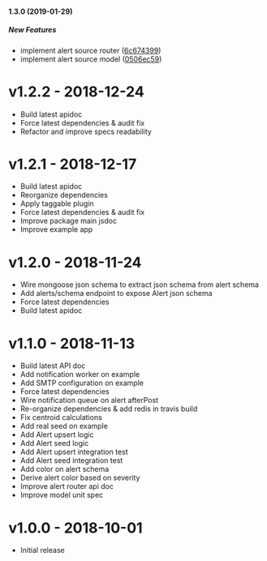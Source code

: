 #### 1.3.0 (2019-01-29)

##### New Features

*  implement alert source router ([6c674399](https://github.com/CodeTanzania/emis-alert/commit/6c6743999de31bb0d842552b45405a6eb0f3996c))
*  implement alert source model ([0506ec59](https://github.com/CodeTanzania/emis-alert/commit/0506ec593f9d7e7b3903411edc602f7cd5705316))

# v1.2.2 - 2018-12-24
- Build latest apidoc
- Force latest dependencies & audit fix
- Refactor and improve specs readability

# v1.2.1 - 2018-12-17
- Build latest apidoc
- Reorganize dependencies
- Apply taggable plugin
- Force latest dependencies & audit fix
- Improve package main jsdoc
- Improve example app

# v1.2.0 - 2018-11-24  
- Wire mongoose json schema to extract json schema from alert schema     
- Add alerts/schema endpoint to expose Alert json schema
- Force latest dependencies
- Build latest apidoc

# v1.1.0 - 2018-11-13
- Build latest API doc
- Add notification worker on example
- Add SMTP configuration on example
- Force latest dependencies
- Wire notification queue on alert afterPost
- Re-organize dependencies & add redis in travis build
- Fix centroid calculations
- Add real seed on example
- Add Alert upsert logic
- Add Alert seed logic
- Add Alert upsert integration test
- Add Alert seed integration test
- Add color on alert schema
- Derive alert color based on severity
- Improve alert router api doc
- Improve model unit spec



# v1.0.0 - 2018-10-01
- Initial release
